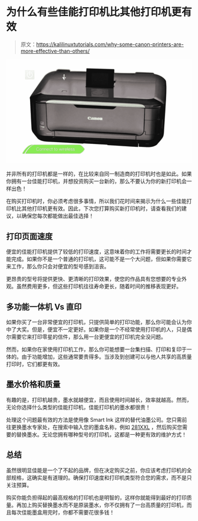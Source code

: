 # 为什么有些佳能打印机比其他打印机更有效

> 原文：<https://kalilinuxtutorials.com/why-some-canon-printers-are-more-effective-than-others/>

[![Why Some Canon Printers Are More Effective Than Others](img//0489ad24d9c88ed04220d9c322b4fcf4.png "Why Some Canon Printers Are More Effective Than Others")](https://1.bp.blogspot.com/--zgJ8sfIXTs/XswFBhZMKhI/AAAAAAAAJCc/mxAbEyYOE0QbbEiukKCJKY9loj05wrGYwCLcBGAsYHQ/s1600/cannon.jpg)

并非所有的打印机都是一样的，在比较来自同一制造商的打印机时也是如此。如果你拥有一台佳能打印机，并想投资购买一台新的，那么不要认为你的新打印机会一样出色！

在购买打印机时，你必须考虑很多事情，所以我们花时间来揭示为什么一些佳能打印机比其他打印机更有效。因此，下次您打算购买新打印机时，请查看我们的建议，以确保您每次都能做出最佳选择！

## **打印页面速度**

便宜的佳能打印机提供了较低的打印速度，这意味着你的工作将需要更长的时间才能完成。如果你不是一个普通的打印机，这可能不是一个大问题，但如果你需要它来工作，那么你只会对便宜的型号感到沮丧。

更昂贵的型号将提供更快、更清晰的打印效果，使您的作品具有您想要的专业外观。虽然费用更多，但这些打印机往往寿命更长，随着时间的推移表现更好。

## **多功能一体机 Vs 直印**

如果你买了一台非常便宜的打印机，只提供简单的打印功能，那么你可能会认为你中了大奖。但是，便宜不一定更好。如果你是一个不经常使用打印机的人，只是偶尔需要它来打印零星的信件，那么用一台更便宜的打印机完全没问题。

然而，如果你在家使用打印机工作，那么你可能想要一台集扫描、打印和复印于一体的。由于功能增加，这些通常要贵得多。当涉及到创建可以与他人共享的高质量打印时，它们都更有效。

## **墨水价格和质量**

有趣的是，打印机越贵，墨水就越便宜，而且使用时间越长，效率就越高。然而，无论你选择什么类型的佳能打印机，佳能打印机的墨水都很贵！

处理这个问题最有效的方法是使用像 Smart Ink 这样的替代油墨公司。您只需前往更换墨水专家处，在搜索中输入您的墨盒名称，例如 [281XXL](https://smartink.pro/us/product/smart-ink-cartridge-replacement-for-canon-280xxl-281-xxl-5-pack/) ，然后购买您需要的替换墨水。无论您拥有哪种型号的打印机，这都是一种更有效的维护方式！

## **总结**

虽然很明显佳能是一个了不起的品牌，但在决定购买之前，你应该考虑打印机的全部规格，这确实是有道理的。确保打印速度和打印机类型符合您的需求，而不是只关注预算。

购买你能负担得起的最高规格的打印机也是明智的，这样你就能得到最好的打印质量。再加上购买替换墨水而不是原装墨水，你不仅拥有了一台高质量的打印机，而且每次佳能墨盒用完时，你都不需要花很多钱！